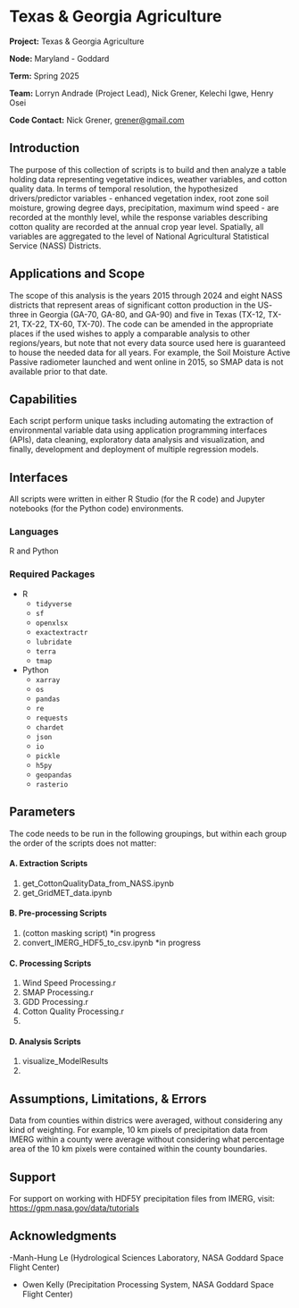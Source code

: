 # Texas & Georgia Agriculture
**Project:** Texas & Georgia Agriculture    

**Node:** Maryland - Goddard 

**Term:** Spring 2025

**Team:** Lorryn Andrade (Project Lead), Nick Grener, Kelechi Igwe, Henry Osei  

**Code Contact:** Nick Grener, grener@gmail.com      

## Introduction  
The purpose of this collection of scripts is to build and then analyze a table holding data representing vegetative indices, weather variables, and cotton quality data. In terms of temporal resolution, the hypothesized drivers/predictor variables - enhanced vegetation index, root zone soil moisture, growing degree days, precipitation, maximum wind speed - are recorded at the monthly level, while the response variables describing cotton quality are recorded at the annual crop year level. Spatially, all variables are aggregated to the level of National Agricultural Statistical Service (NASS) Districts.

## Applications and Scope   
The scope of this analysis is the years 2015 through 2024 and eight NASS districts that represent areas of significant cotton production in the US- three in Georgia (GA-70, GA-80, and GA-90) and five in Texas (TX-12, TX-21, TX-22, TX-60, TX-70). The code can be amended in the appropriate places if the used wishes to apply a comparable analysis to other regions/years, but note that not every data source used here is guaranteed to house the needed data for all years. For example, the Soil Moisture Active Passive radiometer launched and went online in 2015, so SMAP data is not available prior to that date. 

## Capabilities 
Each script perform unique tasks including automating the extraction of environmental variable data using application programming interfaces (APIs), data cleaning, exploratory data analysis and visualization, and finally, development and deployment of multiple regression models. 

## Interfaces 
All scripts were written in either R Studio (for the R code) and Jupyter notebooks (for the Python code) environments. 

### Languages
R and Python

### Required Packages
- R
    - `tidyverse`
    - `sf`
    - `openxlsx`
    - `exactextractr`
    - `lubridate`
    - `terra`
    - `tmap`
- Python
    - `xarray`
    - `os`
    - `pandas`
    - `re`
    - `requests`
    - `chardet`
    - `json`
    - `io`
    - `pickle`
    - `h5py`
    - `geopandas`
    - `rasterio`

## Parameters
The code needs to be run in the following groupings, but within each group the order of the scripts does not matter:

#### A. Extraction Scripts
1. get_CottonQualityData_from_NASS.ipynb 
2. get_GridMET_data.ipynb

#### B. Pre-processing Scripts
1. (cotton masking script) *in progress
2. convert_IMERG_HDF5_to_csv.ipynb *in progress

#### C. Processing Scripts
1. Wind Speed Processing.r  
2. SMAP Processing.r
3. GDD Processing.r
4. Cotton Quality Processing.r
5. 

#### D. Analysis Scripts
1.   visualize_ModelResults
2. 


## Assumptions, Limitations, & Errors 
Data from counties within districs were averaged, without considering any kind of weighting. For example, 10 km pixels of precipitation data from IMERG within a county were average without considering what percentage area of the 10 km pixels were contained within the county boundaries.    

## Support
For support on working with HDF5Y precipitation files from IMERG, visit: https://gpm.nasa.gov/data/tutorials 

## Acknowledgments
-Manh-Hung Le (Hydrological Sciences Laboratory, NASA Goddard Space Flight Center)  
- Owen Kelly (Precipitation Processing System, NASA Goddard Space Flight Center)

